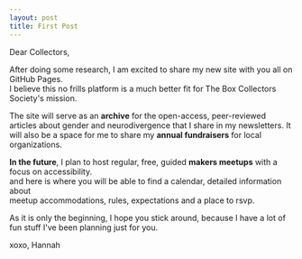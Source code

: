 ```yaml
---
layout: post
title: First Post
---
```


Dear Collectors,

After doing some research, I am excited to share my new site with you all on GitHub Pages.
\
I believe this no frills platform is a much better fit for The Box Collectors Society's mission.

The site will serve as an **archive** for the open-access, peer-reviewed articles about gender and neurodivergence
that I share in my newsletters. It will also be a space for me to share my **annual fundraisers** for local organizations.

**In the future**, I plan to host regular, free, guided **makers meetups** with a focus on accessibility.
\
and here is where you will be able to find a calendar, detailed information about
\
meetup accommodations, rules, expectations and a place to rsvp.

As it is only the beginning, I hope you stick around, because I have a lot of fun stuff I've been planning just for you.


xoxo,
Hannah


